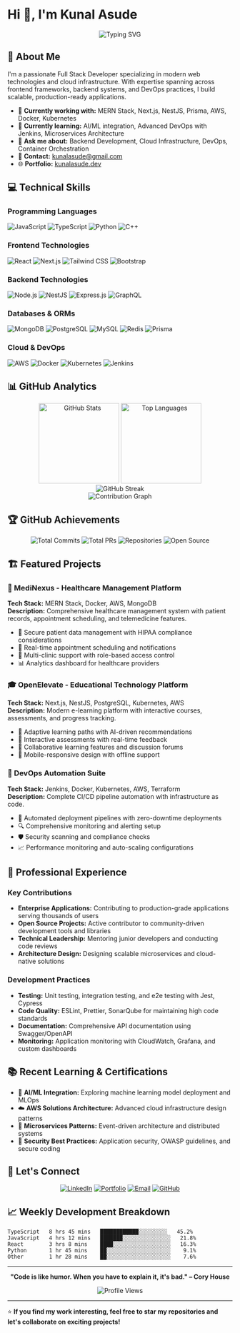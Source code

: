 # Hi 👋, I'm Kunal Asude

<div align="center">
  <img src="https://readme-typing-svg.demolab.com?font=Fira+Code&pause=1000&color=2196F3&center=true&vCenter=true&width=500&lines=Full+Stack+Developer;Backend+%26+Cloud+Specialist;DevOps+Engineer;MERN+Stack+Expert" alt="Typing SVG" />
</div>

## 🚀 About Me

I'm a passionate Full Stack Developer specializing in modern web technologies and cloud infrastructure. With expertise spanning across frontend frameworks, backend systems, and DevOps practices, I build scalable, production-ready applications.

- 🔭 **Currently working with:** MERN Stack, Next.js, NestJS, Prisma, AWS, Docker, Kubernetes
- 🌱 **Currently learning:** AI/ML integration, Advanced DevOps with Jenkins, Microservices Architecture
- 💬 **Ask me about:** Backend Development, Cloud Infrastructure, DevOps, Container Orchestration
- 📧 **Contact:** [kunalasude@gmail.com](mailto:kunalasude@gmail.com)
- 🌐 **Portfolio:** [kunalasude.dev](https://kunalasude.dev)

## 💻 Technical Skills

### Programming Languages
![JavaScript](https://img.shields.io/badge/JavaScript-F7DF1E?style=for-the-badge&logo=javascript&logoColor=black)
![TypeScript](https://img.shields.io/badge/TypeScript-007ACC?style=for-the-badge&logo=typescript&logoColor=white)
![Python](https://img.shields.io/badge/Python-3776AB?style=for-the-badge&logo=python&logoColor=white)
![C++](https://img.shields.io/badge/C++-00599C?style=for-the-badge&logo=c%2B%2B&logoColor=white)

### Frontend Technologies
![React](https://img.shields.io/badge/React-20232A?style=for-the-badge&logo=react&logoColor=61DAFB)
![Next.js](https://img.shields.io/badge/Next.js-000000?style=for-the-badge&logo=next.js&logoColor=white)
![Tailwind CSS](https://img.shields.io/badge/Tailwind_CSS-38B2AC?style=for-the-badge&logo=tailwind-css&logoColor=white)
![Bootstrap](https://img.shields.io/badge/Bootstrap-563D7C?style=for-the-badge&logo=bootstrap&logoColor=white)

### Backend Technologies
![Node.js](https://img.shields.io/badge/Node.js-43853D?style=for-the-badge&logo=node.js&logoColor=white)
![NestJS](https://img.shields.io/badge/NestJS-E0234E?style=for-the-badge&logo=nestjs&logoColor=white)
![Express.js](https://img.shields.io/badge/Express.js-404D59?style=for-the-badge&logo=express&logoColor=white)
![GraphQL](https://img.shields.io/badge/GraphQL-E10098?style=for-the-badge&logo=graphql&logoColor=white)

### Databases & ORMs
![MongoDB](https://img.shields.io/badge/MongoDB-4EA94B?style=for-the-badge&logo=mongodb&logoColor=white)
![PostgreSQL](https://img.shields.io/badge/PostgreSQL-316192?style=for-the-badge&logo=postgresql&logoColor=white)
![MySQL](https://img.shields.io/badge/MySQL-005C84?style=for-the-badge&logo=mysql&logoColor=white)
![Redis](https://img.shields.io/badge/Redis-DC382D?style=for-the-badge&logo=redis&logoColor=white)
![Prisma](https://img.shields.io/badge/Prisma-2D3748?style=for-the-badge&logo=prisma&logoColor=white)

### Cloud & DevOps
![AWS](https://img.shields.io/badge/AWS-232F3E?style=for-the-badge&logo=amazon-aws&logoColor=white)
![Docker](https://img.shields.io/badge/Docker-2496ED?style=for-the-badge&logo=docker&logoColor=white)
![Kubernetes](https://img.shields.io/badge/Kubernetes-326CE5?style=for-the-badge&logo=kubernetes&logoColor=white)
![Jenkins](https://img.shields.io/badge/Jenkins-D24939?style=for-the-badge&logo=jenkins&logoColor=white)

## 📊 GitHub Analytics

<div align="center">
  <img height="180em" src="https://github-readme-stats.vercel.app/api?username=KunalAsude&show_icons=true&theme=tokyonight&hide_border=true&count_private=true&include_all_commits=true" alt="GitHub Stats" />
  <img height="180em" src="https://github-readme-stats.vercel.app/api/top-langs/?username=KunalAsude&layout=compact&theme=tokyonight&hide_border=true&langs_count=8" alt="Top Languages" />
</div>

<div align="center">
  <img src="https://github-readme-streak-stats.herokuapp.com/?user=KunalAsude&theme=tokyonight&hide_border=true" alt="GitHub Streak" />
</div>

<div align="center">
  <img src="https://github-readme-activity-graph.vercel.app/graph?username=KunalAsude&theme=tokyo-night&hide_border=true" alt="Contribution Graph" />
</div>

## 🏆 GitHub Achievements

<div align="center">
  
![Total Commits](https://img.shields.io/badge/Total%20Commits-368+-brightgreen?style=for-the-badge&logo=github)
![Total PRs](https://img.shields.io/badge/Total%20PRs-62+-blue?style=for-the-badge&logo=github)
![Repositories](https://img.shields.io/badge/Public%20Repos-25+-orange?style=for-the-badge&logo=github)
![Open Source](https://img.shields.io/badge/Open%20Source-Contributor-red?style=for-the-badge&logo=github)

</div>

## 🏗️ Featured Projects

### 🏥 MediNexus - Healthcare Management Platform
**Tech Stack:** MERN Stack, Docker, AWS, MongoDB  
**Description:** Comprehensive healthcare management system with patient records, appointment scheduling, and telemedicine features.
- 🔐 Secure patient data management with HIPAA compliance considerations
- 📅 Real-time appointment scheduling and notifications
- 🏥 Multi-clinic support with role-based access control
- 📊 Analytics dashboard for healthcare providers

### 🎓 OpenElevate - Educational Technology Platform
**Tech Stack:** Next.js, NestJS, PostgreSQL, Kubernetes, AWS  
**Description:** Modern e-learning platform with interactive courses, assessments, and progress tracking.
- 🎯 Adaptive learning paths with AI-driven recommendations
- 📝 Interactive assessments with real-time feedback
- 👥 Collaborative learning features and discussion forums
- 📱 Mobile-responsive design with offline support

### 🔧 DevOps Automation Suite
**Tech Stack:** Jenkins, Docker, Kubernetes, AWS, Terraform  
**Description:** Complete CI/CD pipeline automation with infrastructure as code.
- 🚀 Automated deployment pipelines with zero-downtime deployments
- 🔍 Comprehensive monitoring and alerting setup
- 🛡️ Security scanning and compliance checks
- 📈 Performance monitoring and auto-scaling configurations

## 💼 Professional Experience

### Key Contributions
- **Enterprise Applications:** Contributing to production-grade applications serving thousands of users
- **Open Source Projects:** Active contributor to community-driven development tools and libraries
- **Technical Leadership:** Mentoring junior developers and conducting code reviews
- **Architecture Design:** Designing scalable microservices and cloud-native solutions

### Development Practices
- **Testing:** Unit testing, integration testing, and e2e testing with Jest, Cypress
- **Code Quality:** ESLint, Prettier, SonarQube for maintaining high code standards
- **Documentation:** Comprehensive API documentation using Swagger/OpenAPI
- **Monitoring:** Application monitoring with CloudWatch, Grafana, and custom dashboards

## 📚 Recent Learning & Certifications

- 🤖 **AI/ML Integration:** Exploring machine learning model deployment and MLOps
- ☁️ **AWS Solutions Architecture:** Advanced cloud infrastructure design patterns
- 🔄 **Microservices Patterns:** Event-driven architecture and distributed systems
- 🔐 **Security Best Practices:** Application security, OWASP guidelines, and secure coding

## 🤝 Let's Connect

<div align="center">
  
[![LinkedIn](https://img.shields.io/badge/LinkedIn-0077B5?style=for-the-badge&logo=linkedin&logoColor=white)](https://www.linkedin.com/in/kunalasude/)
[![Portfolio](https://img.shields.io/badge/Portfolio-000000?style=for-the-badge&logo=About.me&logoColor=white)](https://kunalasude.dev)
[![Email](https://img.shields.io/badge/Email-D14836?style=for-the-badge&logo=gmail&logoColor=white)](mailto:kunalasude@gmail.com)
[![GitHub](https://img.shields.io/badge/GitHub-100000?style=for-the-badge&logo=github&logoColor=white)](https://github.com/KunalAsude)

</div>

## 📈 Weekly Development Breakdown

<!--START_SECTION:waka-->
```text
TypeScript   8 hrs 45 mins   ████████████░░░░░░░░░   45.2%
JavaScript   4 hrs 12 mins   ███████░░░░░░░░░░░░░░░   21.8%
React        3 hrs 8 mins    ████░░░░░░░░░░░░░░░░░░   16.3%
Python       1 hr 45 mins    ██░░░░░░░░░░░░░░░░░░░░    9.1%
Other        1 hr 28 mins    ██░░░░░░░░░░░░░░░░░░░░    7.6%
```
<!--END_SECTION:waka-->

---

<div align="center">
  
**"Code is like humor. When you have to explain it, it's bad." – Cory House**

![Profile Views](https://komarev.com/ghpvc/?username=KunalAsude&style=for-the-badge&color=blue)

</div>

---

⭐ **If you find my work interesting, feel free to star my repositories and let's collaborate on exciting projects!**
